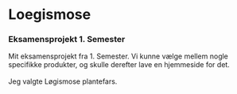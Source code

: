 # Loegismose
<h3>Eksamensprojekt 1. Semester</h3>

Mit eksamensprojekt fra 1. Semester.
Vi kunne vælge mellem nogle specifikke produkter, og skulle derefter lave en hjemmeside for det. <br><br>
Jeg valgte Løgismose plantefars.
